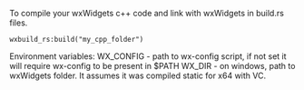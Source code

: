 To compile your wxWidgets c++ code and link with wxWidgets in build.rs files.

``` 
wxbuild_rs:build("my_cpp_folder")
``` 

Environment variables:
WX_CONFIG - path to wx-config script, if not set it will require wx-config to be present in $PATH
WX_DIR - on windows, path to wxWidgets folder. It assumes it was compiled static for x64 with VC.
